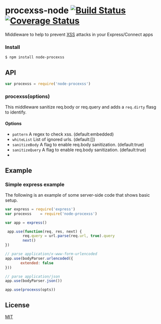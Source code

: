 procexss-node [![Build Status](https://travis-ci.org/ziyasal/node-procexss.svg?branch=master)](https://travis-ci.org/ziyasal/node-procexss) [![Coverage Status](https://img.shields.io/coveralls/ziyasal/node-procexss.svg)](https://coveralls.io/r/ziyasal/node-procexss?branch=master)
=============

Middleware to help to prevent [XSS](https://www.owasp.org/index.php/Cross-site_Scripting_%28XSS%29) attacks in your Express/Connect apps

### Install

```sh
$ npm install node-procexss
```

## API

```js
var procexss = require('node-procexss')
```
### procexss(options)

This middleware sanitize req.body or req.query and adds a `req.dirty` flasg to identify.

#### Options

- `pattern` A regex to check xss. (default:embedded)
- `whiteList` List of ignored urls. (default:[])
- `sanitizeBody` A flag to enable req.body sanitization. (default:true)
- `sanitizeQuery` A flag to enable req.body sanitization. (default:true)
- 
## Example

### Simple express example

The following is an example of some server-side code that shows basic setup.

```js
var express = require('express')
var procexss    = require('node-procexss')

var app = express()

 app.use(function(req, res, next) {
        req.query = url.parse(req.url, true).query
        next()
})

// parse application/x-www-form-urlencoded
app.use(bodyParser.urlencoded({
       extended: false
}))

// parse application/json
app.use(bodyParser.json())

app.use(procexss(opts))

```

## License

[MIT](https://github.com/ziyasal/node-procexss/blob/master/LICENSE)
